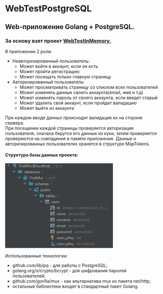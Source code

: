 # WebTestPostgreSQL
## Web-приложение Golang + PostgreSQL.
### За основу взят проект [WebTestInMemory.](https://github.com/FleexJ/WebTestInMemory)  
В приложении 2 роли:
+ Неавторизированный пользователь:
  + Может войти в аккаунт, если он есть
  + Может пройти регистрацию
  + Может посещать только главную страницу
+ Авторизированный пользователь:
  + Может просматривать страницу со списком всех пользователей
  + Может изменять данные своего аккаунта(email, имя и т.д)
  + Может изменять пароль от своего аккаунта, если введет старый
  + Может удалить свой аккаунт, если пройдет валидацию
  + Может выйти из аккаунта

При каждом вводе данных происходит валидация их на стороне сервера.  
При посещении каждой страницы проверяется авторизация пользователя, сначала берутся его данные из куки, затем проверяется проверяются на совпадения в памяти приложения. 
Данные о авторизированных пользователях хранятся в структуре MapTokens.

#### Структура базы данных проекта:  
<img src="https://github.com/FleexJ/resource/blob/main/FirstMvc/db_struct.png" width="350px"/>
  
Использованные технологии:
- github.com/lib/pq - для работы с PostgreSQL;
- golang.org/x/crypto/bcrypt - для шифрования паролей пользователей;
- github.com/gorilla/mux - как альтернатива mux из пакета net/http;
- остальные библиотеки входят в стандартный пакет Golang.
